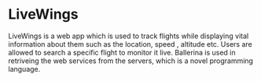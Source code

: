 # LiveWings
LiveWings is a web app which is used to track flights while displaying vital information about them such as the location, speed , altitude etc. Users are allowed to search a specific flight to monitor it live. Ballerina is used in retriveing the web services from the servers, which is a novel programming language.
